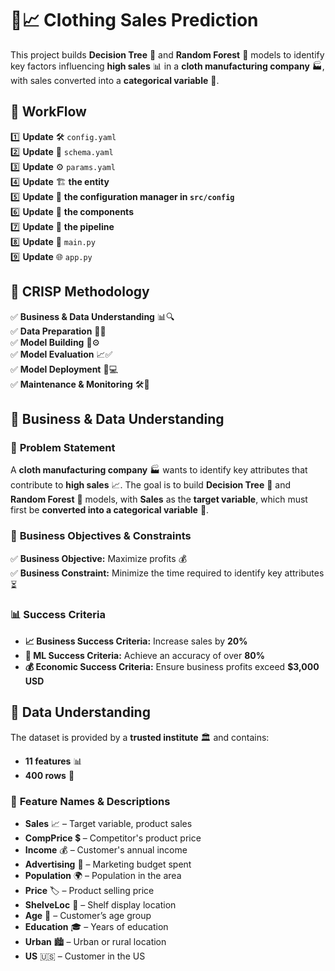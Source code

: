 # 👕📈 Clothing Sales Prediction  

This project builds **Decision Tree** 🌳 and **Random Forest** 🌲 models to identify key factors influencing **high sales** 📊 in a **cloth manufacturing company** 🏭, with sales converted into a **categorical variable** 🎯.  

## 🚀 WorkFlow  
1️⃣ **Update** 🛠️ `config.yaml`  
2️⃣ **Update** 📜 `schema.yaml`  
3️⃣ **Update** ⚙️ `params.yaml`  
4️⃣ **Update** 🏗️ **the entity**  
5️⃣ **Update** 📝 **the configuration manager in `src/config`**  
6️⃣ **Update** 🧩 **the components**  
7️⃣ **Update** 🔄 **the pipeline**  
8️⃣ **Update** 🚀 `main.py`  
9️⃣ **Update** 🌐 `app.py`  

## 📌 **CRISP Methodology**  
✅ **Business & Data Understanding** 📊🔍  
✅ **Data Preparation** 🧹📂  
✅ **Model Building** 🤖⚙️  
✅ **Model Evaluation** 📈✅  
✅ **Model Deployment** 🚀💻  
✅ **Maintenance & Monitoring** 🛠️👀  

## 📂 **Business & Data Understanding**  

### 📌 **Problem Statement**  
A **cloth manufacturing company** 🏭 wants to identify key attributes that contribute to **high sales** 📈. The goal is to build **Decision Tree** 🌳 and **Random Forest** 🌲 models, with **Sales** as the **target variable**, which must first be **converted into a categorical variable** 🎯.  

### 🎯 **Business Objectives & Constraints**  
✅ **Business Objective:** Maximize profits 💰  
✅ **Business Constraint:** Minimize the time required to identify key attributes ⏳  

### 📊 **Success Criteria**  
- **📈 Business Success Criteria:** Increase sales by **20%**  
- **🤖 ML Success Criteria:** Achieve an accuracy of over **80%**  
- **💰 Economic Success Criteria:** Ensure business profits exceed **$3,000 USD**  

## 📂 **Data Understanding**  

The dataset is provided by a **trusted institute** 🏛️ and contains:  
- **11 features** 📊  
- **400 rows** 📝  

### 🔢 **Feature Names & Descriptions**  
- **Sales** 📈 – Target variable, product sales  
- **CompPrice** 💲 – Competitor's product price  
- **Income** 💰 – Customer's annual income  
- **Advertising** 📢 – Marketing budget spent  
- **Population** 🌍 – Population in the area  
- **Price** 🏷️ – Product selling price  
- **ShelveLoc** 📌 – Shelf display location  
- **Age** 🎂 – Customer’s age group  
- **Education** 🎓 – Years of education  
- **Urban** 🏙️ – Urban or rural location  
- **US** 🇺🇸 – Customer in the US  